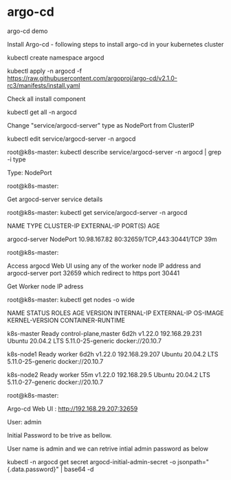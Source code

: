 # argo-cd
argo-cd demo

Install Argo-cd - following steps to install argo-cd in your kubernetes cluster

kubectl create namespace argocd

kubectl apply -n argocd -f https://raw.githubusercontent.com/argoproj/argo-cd/v2.1.0-rc3/manifests/install.yaml

Check all install component 

kubectl get all -n argocd

Change "service/argocd-server" type as NodePort from ClusterIP

kubectl edit service/argocd-server -n argocd


root@k8s-master: kubectl describe service/argocd-server -n argocd | grep -i type

Type:                     NodePort

root@k8s-master:


Get argocd-server service details


root@k8s-master: kubectl get service/argocd-server -n argocd

NAME            TYPE       CLUSTER-IP     EXTERNAL-IP   PORT(S)                      AGE

argocd-server   NodePort   10.98.167.82   <none>        80:32659/TCP,443:30441/TCP   39m

root@k8s-master:


  
Access argocd Web UI using any of the worker node IP address and argocd-server port 32659 which redirect to https port 30441 
  
Get Worker node IP adress 

  
root@k8s-master: kubectl get nodes -o wide

NAME         STATUS   ROLES                  AGE    VERSION   INTERNAL-IP      EXTERNAL-IP   OS-IMAGE             KERNEL-VERSION      CONTAINER-RUNTIME

k8s-master   Ready    control-plane,master   6d2h   v1.22.0   192.168.29.231   <none>        Ubuntu 20.04.2 LTS   5.11.0-25-generic   docker://20.10.7

k8s-node1    Ready    worker                 6d2h   v1.22.0   192.168.29.207   <none>        Ubuntu 20.04.2 LTS   5.11.0-25-generic   docker://20.10.7

k8s-node2    Ready    worker                 55m    v1.22.0   192.168.29.5     <none>        Ubuntu 20.04.2 LTS   5.11.0-27-generic   docker://20.10.7

root@k8s-master:


Argo-cd Web UI  : http://192.168.29.207:32659 


User: admin

Initial Password to be trive as bellow.

User name is admin and we can retrive intial admin password as below 

kubectl -n argocd get secret argocd-initial-admin-secret -o jsonpath="{.data.password}" | base64 -d



